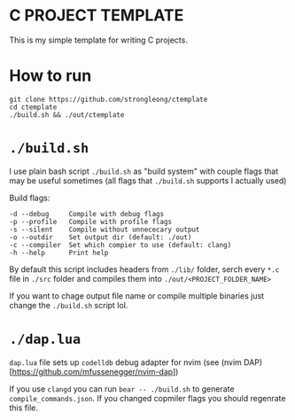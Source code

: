 # C PROJECT TEMPLATE

This is my simple template for writing C projects.

# How to run

```console
git clone https://github.com/strongleong/ctemplate
cd ctemplate
./build.sh && ./out/ctemplate
```

# `./build.sh`

I use plain bash script `./build.sh` as "build system" with couple flags that may be useful sometimes (all flags that `./build.sh` supports I actually used)

Build flags:

```console
-d --debug     Compile with debug flags
-p --profile   Compile with profile flags
-s --silent    Compile without unnececary output
-o --outdir    Set output dir (default: ./out)
-c --compiler  Set which compier to use (default: clang)
-h --help      Print help
```

By default this script includes headers from `./lib/` folder, serch every `*.c` file in `./src` folder and compiles them into `./out/<PROJECT_FOLDER_NAME>`

If you want to chage output file name or compile multiple binaries just change the `./build.sh` script lol.

# `./dap.lua`

`dap.lua` file sets up `codelldb` debug adapter  for nvim (see (nvim DAP)[https://github.com/mfussenegger/nvim-dap])

If you use `clangd` you can run `bear -- ./build.sh` to generate `compile_commands.json`. If you changed copmiler flags you should regenrate this file.
